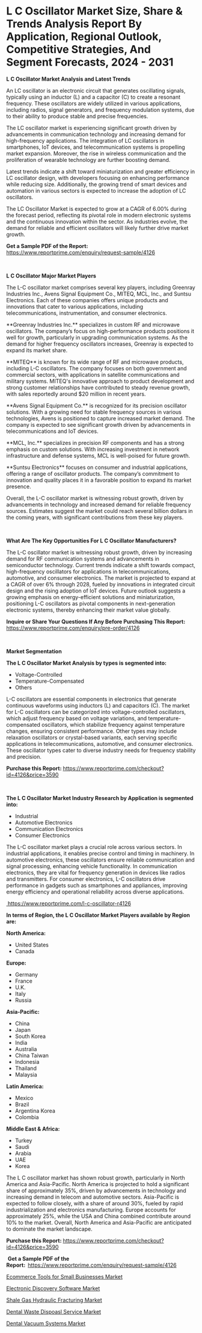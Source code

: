 <p><h1>L C Oscillator Market Size, Share & Trends Analysis Report By Application, Regional Outlook, Competitive Strategies, And Segment Forecasts, 2024 - 2031</h1></p><p><strong>L C Oscillator Market Analysis and Latest Trends</strong></p>
<p><p>An LC oscillator is an electronic circuit that generates oscillating signals, typically using an inductor (L) and a capacitor (C) to create a resonant frequency. These oscillators are widely utilized in various applications, including radios, signal generators, and frequency modulation systems, due to their ability to produce stable and precise frequencies.</p><p>The LC oscillator market is experiencing significant growth driven by advancements in communication technology and increasing demand for high-frequency applications. The integration of LC oscillators in smartphones, IoT devices, and telecommunication systems is propelling market expansion. Moreover, the rise in wireless communication and the proliferation of wearable technology are further boosting demand.</p><p>Latest trends indicate a shift toward miniaturization and greater efficiency in LC oscillator design, with developers focusing on enhancing performance while reducing size. Additionally, the growing trend of smart devices and automation in various sectors is expected to increase the adoption of LC oscillators.</p><p>The LC Oscillator Market is expected to grow at a CAGR of 6.00% during the forecast period, reflecting its pivotal role in modern electronic systems and the continuous innovation within the sector. As industries evolve, the demand for reliable and efficient oscillators will likely further drive market growth.</p></p>
<p><strong>Get a Sample PDF of the Report:&nbsp;</strong> <a href="https://www.reportprime.com/enquiry/request-sample/4126">https://www.reportprime.com/enquiry/request-sample/4126</a></p>
<p>&nbsp;</p>
<p><strong>L C Oscillator Major Market Players</strong></p>
<p><p>The L-C oscillator market comprises several key players, including Greenray Industries Inc., Avens Signal Equipment Co., MITEQ, MCL, Inc., and Suntsu Electronics. Each of these companies offers unique products and innovations that cater to various applications, including telecommunications, instrumentation, and consumer electronics.</p><p>**Greenray Industries Inc.** specializes in custom RF and microwave oscillators. The company’s focus on high-performance products positions it well for growth, particularly in upgrading communication systems. As the demand for higher frequency oscillators increases, Greenray is expected to expand its market share.</p><p>**MITEQ** is known for its wide range of RF and microwave products, including L-C oscillators. The company focuses on both government and commercial sectors, with applications in satellite communications and military systems. MITEQ's innovative approach to product development and strong customer relationships have contributed to steady revenue growth, with sales reportedly around $20 million in recent years.</p><p>**Avens Signal Equipment Co.** is recognized for its precision oscillator solutions. With a growing need for stable frequency sources in various technologies, Avens is positioned to capture increased market demand. The company is expected to see significant growth driven by advancements in telecommunications and IoT devices.</p><p>**MCL, Inc.** specializes in precision RF components and has a strong emphasis on custom solutions. With increasing investment in network infrastructure and defense systems, MCL is well-poised for future growth.</p><p>**Suntsu Electronics** focuses on consumer and industrial applications, offering a range of oscillator products. The company’s commitment to innovation and quality places it in a favorable position to expand its market presence.</p><p>Overall, the L-C oscillator market is witnessing robust growth, driven by advancements in technology and increased demand for reliable frequency sources. Estimates suggest the market could reach several billion dollars in the coming years, with significant contributions from these key players.</p></p>
<p>&nbsp;</p>
<p><strong>What Are The Key Opportunities For L C Oscillator Manufacturers?</strong></p>
<p><p>The L-C oscillator market is witnessing robust growth, driven by increasing demand for RF communication systems and advancements in semiconductor technology. Current trends indicate a shift towards compact, high-frequency oscillators for applications in telecommunications, automotive, and consumer electronics. The market is projected to expand at a CAGR of over 6% through 2028, fueled by innovations in integrated circuit design and the rising adoption of IoT devices. Future outlook suggests a growing emphasis on energy-efficient solutions and miniaturization, positioning L-C oscillators as pivotal components in next-generation electronic systems, thereby enhancing their market value globally.</p></p>
<p><strong>Inquire or Share Your Questions If Any Before Purchasing This Report:</strong> <a href="https://www.reportprime.com/enquiry/pre-order/4126">https://www.reportprime.com/enquiry/pre-order/4126</a></p>
<p>&nbsp;</p>
<p><strong>Market Segmentation</strong></p>
<p><strong>The L C Oscillator Market Analysis by types is segmented into:</strong></p>
<p><ul><li>Voltage-Controlled</li><li>Temperature-Compensated</li><li>Others</li></ul></p>
<p><p>L-C oscillators are essential components in electronics that generate continuous waveforms using inductors (L) and capacitors (C). The market for L-C oscillators can be categorized into voltage-controlled oscillators, which adjust frequency based on voltage variations, and temperature-compensated oscillators, which stabilize frequency against temperature changes, ensuring consistent performance. Other types may include relaxation oscillators or crystal-based variants, each serving specific applications in telecommunications, automotive, and consumer electronics. These oscillator types cater to diverse industry needs for frequency stability and precision.</p></p>
<p><strong>Purchase this Report:&nbsp;</strong><a href="https://www.reportprime.com/checkout?id=4126&price=3590">https://www.reportprime.com/checkout?id=4126&price=3590</a></p>
<p>&nbsp;</p>
<p><strong>The L C Oscillator Market Industry Research by Application is segmented into:</strong></p>
<p><ul><li>Industrial</li><li>Automotive Electronics</li><li>Communication Electronics</li><li>Consumer Electronics</li></ul></p>
<p><p>The L-C oscillator market plays a crucial role across various sectors. In industrial applications, it enables precise control and timing in machinery. In automotive electronics, these oscillators ensure reliable communication and signal processing, enhancing vehicle functionality. In communication electronics, they are vital for frequency generation in devices like radios and transmitters. For consumer electronics, L-C oscillators drive performance in gadgets such as smartphones and appliances, improving energy efficiency and operational reliability across diverse applications.</p></p>
<p><a href="https://www.reportprime.com/l-c-oscillator-r4126">&nbsp;https://www.reportprime.com/l-c-oscillator-r4126</a></p>
<p><strong>In terms of Region, the L C Oscillator Market Players available by Region are:</strong></p>
<p>
    <p> <strong> North America: </strong>
        <ul>
            <li>United States</li>
            <li>Canada</li>
        </ul>
        </p> 
    <p> <strong> Europe: </strong>
        <ul>
            <li>Germany</li>
            <li>France</li>
            <li>U.K.</li>
            <li>Italy</li>
            <li>Russia</li>
        </ul>
        </p> 
    <p> <strong> Asia-Pacific: </strong>
        <ul>
            <li>China</li>
            <li>Japan</li>
            <li>South Korea</li>
            <li>India</li>
            <li>Australia</li>
            <li>China Taiwan</li>
            <li>Indonesia</li>
            <li>Thailand</li>
            <li>Malaysia</li>
        </ul>
        </p> 
    <p> <strong> Latin America: </strong>
        <ul>
            <li>Mexico</li>
            <li>Brazil</li>
            <li>Argentina Korea</li>
            <li>Colombia</li>
        </ul>
        </p> 
    <p> <strong> Middle East & Africa: </strong>
        <ul>
            <li>Turkey</li>
            <li>Saudi</li>
            <li>Arabia</li>
            <li>UAE</li>
            <li>Korea</li>
        </ul>
    </p>
    </p>
<p><p>The L C oscillator market has shown robust growth, particularly in North America and Asia-Pacific. North America is projected to hold a significant share of approximately 35%, driven by advancements in technology and increasing demand in telecom and automotive sectors. Asia-Pacific is expected to follow closely, with a share of around 30%, fueled by rapid industrialization and electronics manufacturing. Europe accounts for approximately 25%, while the USA and China combined contribute around 10% to the market. Overall, North America and Asia-Pacific are anticipated to dominate the market landscape.</p></p>
<p><strong>Purchase this Report: </strong><a href="https://www.reportprime.com/checkout?id=4126&price=3590">https://www.reportprime.com/checkout?id=4126&price=3590</a></p>
<p>&nbsp;<strong>Get a Sample PDF of the Report:&nbsp;&nbsp;</strong><a href="https://www.reportprime.com/enquiry/request-sample/4126">https://www.reportprime.com/enquiry/request-sample/4126</a></p>
<p><strong></strong></p>
<p><p><a href="https://www.linkedin.com/pulse/global-perspectives-ecommerce-tools-small-businesses-market-0zmxe?trackingId=sqGVGaOsQ8qO%2FblSi1OtVw%3D%3D">Ecommerce Tools for Small Businesses Market</a></p><p><a href="https://www.linkedin.com/pulse/future-insights-electronic-discovery-software-market-trends-mmrwe?trackingId=imr6BkgJSNmemXG9qUcWtQ%3D%3D">Electronic Discovery Software Market</a></p><p><a href="https://www.linkedin.com/pulse/navigating-shale-gas-hydraulic-fracturing-market-expert-analysis-eeolc?trackingId=UGJzcHJFRwGytdH%2B6K0axQ%3D%3D">Shale Gas Hydraulic Fracturing Market</a></p><p><a href="https://issuu.com/reportprime-2/docs/dental-waste-dispoasl-service-marke_96ce3124f09c0f">Dental Waste Dispoasl Service Market</a></p><p><a href="https://issuu.com/reportprime-2/docs/dental-vacuum-systems-market-size-2_ae29ab5dce3cd2">Dental Vacuum Systems Market</a></p></p>